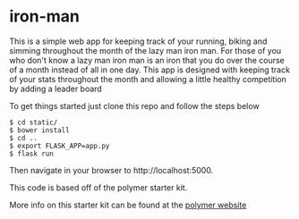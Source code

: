 # iron-man

This is a simple web app for keeping track of your running, biking and simming throughout the month of the lazy man iron man. For those of you who don't know a lazy man iron man is an iron that you do over the course of a month instead of all in one day. This app is designed with keeping track of your stats throughout the month and allowing a little healthy competition by adding a leader board

To get things started just clone this repo and follow the steps below

```
$ cd static/
$ bower install
$ cd ..
$ export FLASK_APP=app.py
$ flask run
```

Then navigate in your browser to http://localhost:5000.

This code is based off of the polymer starter kit.

More info on this starter kit can be found at the [polymer website](https://www.polymer-project.org/1.0/start/toolbox/set-up)
